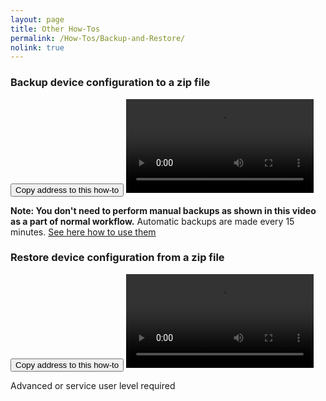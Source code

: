 ```yaml
---
layout: page
title: Other How-Tos
permalink: /How-Tos/Backup-and-Restore/
nolink: true
---
```




### <a name="Vid001"></a>Backup device configuration to a zip file
<button class="btn" data-clipboard-text="{{site.fullUrl}}{{page.url}}#Vid001">
    Copy address to this how-to
</button>
<video  controls="controls">
<source src="https://lightconupdater.blob.core.windows.net/topas4infopage/Videos/ConfigurationBackup.mp4" type="video/mp4" />
</video>

**Note: You don't need to perform manual backups as shown in this video as a part of normal workflow.** Automatic backups are made every 15 minutes. [See here how to use them](https://domasm.github.io/Topas4Info/How-Tos/Manage-Devices/#Vid003)


### <a name="Vid002"></a>Restore device configuration from a zip file
<button class="btn" data-clipboard-text="{{site.fullUrl}}{{page.url}}#Vid002">
    Copy address to this how-to
</button>
<video  controls="controls">
<source src="https://lightconupdater.blob.core.windows.net/topas4infopage/Videos/ConfigurationRestore.mp4" type="video/mp4" />
</video>

Advanced or service user level required






